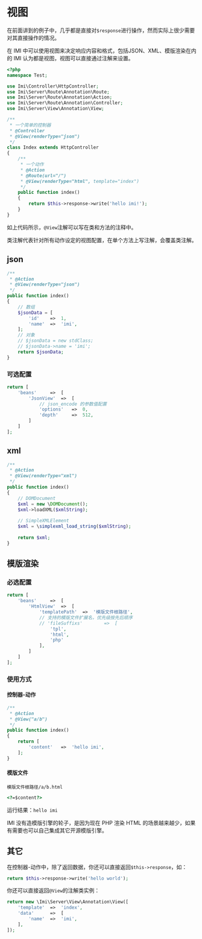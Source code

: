# 视图

在前面讲到的例子中，几乎都是直接对`$response`进行操作，然而实际上很少需要对其直接操作的情况。

在 IMI 中可以使用视图来决定响应内容和格式，包括JSON、XML、模版渲染在内的 IMI 认为都是视图，视图可以直接通过注解来设置。

```php
<?php
namespace Test;

use Imi\Controller\HttpController;
use Imi\Server\Route\Annotation\Route;
use Imi\Server\Route\Annotation\Action;
use Imi\Server\Route\Annotation\Controller;
use Imi\Server\View\Annotation\View;

/**
 * 一个简单的控制器
 * @Controller
 * @View(renderType="json")
 */
class Index extends HttpController
{
	/**
	 * 一个动作
	 * @Action
	 * @Route(url="/")
	 * @View(renderType="html", template="index")
	 */
	public function index()
	{
		return $this->response->write('hello imi!');
	}
}
```

如上代码所示，`@View`注解可以写在类和方法的注释中。

类注解代表针对所有动作设定的视图配置，在单个方法上写注解，会覆盖类注解。

## json

```php
/**
 * @Action
 * @View(renderType="json")
 */
public function index()
{
	// 数组
	$jsonData = [
		'id'	=>	1,
		'name'	=>	'imi',
	];
	// 对象
	// $jsonData = new stdClass;
	// $jsonData->name = 'imi';
	return $jsonData;
}
```

### 可选配置

```php
return [
	'beans'		=>	[
		'JsonView'	=>	[
			// json_encode 的参数值配置
			'options'	=>	0,
			'depth'		=>	512,
		]
	]
];
```

## xml

```php
/**
 * @Action
 * @View(renderType="xml")
 */
public function index()
{
	// DOMDocument
	$xml = new \DOMDocument();
	$xml->loadXML($xmlString);
	
	// SimpleXMLElement
	$xml = \simplexml_load_string($xmlString);
	
	return $xml;
}
```

## 模版渲染

### 必选配置

```php
return [
	'beans'		=>	[
		'HtmlView'	=>	[
			'templatePath'	=>	'模版文件根路径',
			// 支持的模版文件扩展名，优先级按先后顺序
			// 'fileSuffixs'		=>	[
				'tpl',
				'html',
				'php'
			],
		]
	]
];
```

### 使用方式

#### 控制器-动作
```php
/**
 * @Action
 * @View("a/b")
 */
public function index()
{
	return [
		'content'	=>	'hello imi',
	];
}
```

#### 模版文件

`模版文件根路径/a/b.html`

```html
<?=$content?>
```

运行结果：`hello imi`

IMI 没有造模版引擎的轮子，是因为现在 PHP 渲染 HTML 的场景越来越少，如果有需要也可以自己集成其它开源模版引擎。

## 其它

在控制器-动作中，除了返回数据，你还可以直接返回`$this->response`，如：
```php
return $this->response->write('hello world');
```

你还可以直接返回`@View`的注解类实例：
```php
return new \Imi\Server\View\Annotation\View([
	'template'	=>	'index',
	'data'		=>	[
		'name'	=>	'imi',
	],
]);
```
